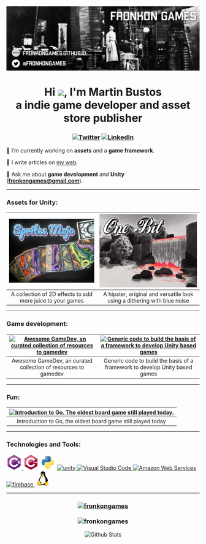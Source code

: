 <img align="center" src="images/github-banner.png">
<h1 align="center">Hi <img src="https://media.giphy.com/media/hvRJCLFzcasrR4ia7z/giphy.gif" width="25px">, I'm Martin Bustos<br>
a indie game developer and asset store publisher
</h1>
<h3 align="center">
  <a href="https://twitter.com/fronkongames" target="_blank"><img alt="Twitter" src="https://img.shields.io/badge/twitter-%231DA1F2.svg?&style=for-the-badge&logo=twitter&logoColor=white" /></a>
   <a href="https://www.linkedin.com/in/martinbr" target="_blank"><img alt="LinkedIn" src="https://img.shields.io/badge/linkedin-%230077B5.svg?&style=for-the-badge&logo=linkedin&logoColor=white" /></a>
</h3>

🔭 I’m currently working on **assets** and a **game framework**.

📝 I write articles on [my web](https://fronkongames.github.io/).

💬 Ask me about **game development** and **Unity** (**fronkongames@gmail.com**).

---

<h3 align="left">Assets for Unity:</h3>

<table>
<thead>
  <tr>
    <th colspan="2" rowspan="2" align="center"><a href="https://assetstore.unity.com/packages/vfx/shaders/sprites-mojo-214468"><img src="images/sprites-mojo.png" alt="Sprites Mojo"/></a></th>
    <th colspan="2" rowspan="2" align="center"><a href="https://assetstore.unity.com/packages/vfx/shaders/fullscreen-camera-effects/onebit-216000"><img src="images/one-bit.png" alt="One Bit"/></a></th>
  </tr>
  <tr>
  </tr>
</thead>
<tbody>
  <tr>
    <td colspan="2" align="center">A collection of 2D effects to add more juice to your games</td>
    <td colspan="2" align="center">A hipster, original and versatile look using a dithering with blue noise</td>
  </tr>
</tbody>
</table>

---

<h3 align="left">Game development:</h3>

<table>
<thead>
  <tr>
    <th colspan="2" rowspan="2" align="center"><a href="https://fronkongames.github.io/gamedev/awesome-game-development.html"><img src="https://fronkongames.github.io/gamedev/awesome-game-development/banner.jpg" alt="Awesome GameDev, an curated collection of resources to gamedev" width="75%" height="auto"/></a></th>
    <th colspan="2" rowspan="2" align="center"><a href="https://github.com/FronkonGames/GameWork-Foundation"><img src="https://github.com/FronkonGames/GameWork-Foundation/blob/main/Documentation/banner.png" alt="Generic code to build the basis of a framework to develop Unity based games" width="75%" height="auto"/></a></th>
  </tr>
</thead>
<tbody>
  <tr>
    <td colspan="2" align="center">Awesome GameDev, an curated collection of resources to gamedev</td>
    <td colspan="2" align="center">Generic code to build the basis of a framework to develop Unity based games</td>
  </tr>
</tbody>
</table>

---

<h3 align="left">Fun:</h3>

<table>
<thead>
  <tr>
    <th colspan="2" rowspan="2" align="center"><a href="https://fronkongames.github.io/blog/go-weiqi-igo-baduk.html"><img src="https://fronkongames.github.io/blog/go-weiqi-igo-baduk/banner.jpg" alt="Introduction to Go. The oldest board game still played today." width="40%" height="auto"/></a></th>
  </tr>
</thead>
<tbody>
  <tr>
    <td colspan="2" align="center">Introduction to Go, the oldest board game still played today</td>
  </tr>
</tbody>
</table>

---

<h3 align="left">Technologies and Tools:</h3>
<p align="left">
  <a href="https://www.w3schools.com/cs/" target="_blank" rel="noreferrer"> <img src="https://raw.githubusercontent.com/devicons/devicon/master/icons/csharp/csharp-original.svg" alt="csharp" width="40" height="40"/> </a>
  <a href="https://www.w3schools.com/cpp/" target="_blank" rel="noreferrer"> <img src="https://raw.githubusercontent.com/devicons/devicon/master/icons/cplusplus/cplusplus-original.svg" alt="cplusplus" width="40" height="40"/></a>
  <a href="https://www.w3schools.com/python/" target="_blank" rel="noreferrer"> <img src="https://raw.githubusercontent.com/devicons/devicon/master/icons/python/python-original.svg" alt="Python" width="40" height="40"/></a>
  <a href="https://unity.com/" target="_blank" rel="noreferrer"> <img src="https://www.vectorlogo.zone/logos/unity3d/unity3d-icon.svg" alt="unity" width="40" height="40"/>
  <a href="https://code.visualstudio.com/" target="_blank" rel="noreferrer"> <img src="https://www.vectorlogo.zone/logos/visualstudio_code/visualstudio_code-icon.svg" alt="Visual Studio Code" width="40" height="40"/>
  <a href="https://aws.amazon.com/" target="_blank" rel="noreferrer"> <img src="https://www.vectorlogo.zone/logos/amazon_aws/amazon_aws-icon.svg" alt="Amazon Web Services" width="40" height="40"/> </a>
  <a href="https://firebase.google.com/" target="_blank" rel="noreferrer"> <img src="https://www.vectorlogo.zone/logos/firebase/firebase-icon.svg" alt="firebase" width="40" height="40"/> </a>
  <a href="https://www.linux.org/" target="_blank" rel="noreferrer"> <img src="https://raw.githubusercontent.com/devicons/devicon/master/icons/linux/linux-original.svg" alt="linux" width="40" height="40"/> </a>
</p>
  
---

<h3 align="center">
<a href="https://twitter.com/fronkongames" target="blank"><img src="https://img.shields.io/twitter/follow/fronkongames?logo=twitter&style=for-the-badge" alt="fronkongames" /></a>
  <br><br>
  <img src="https://komarev.com/ghpvc/?username=fronkongames&label=Profile%20views&color=0e75b6&style=flat" alt="fronkongames" />
</h3>
    
<p align="center">
        <img src="https://raw.githubusercontent.com/bornmay/bornmay/Update/svg/Bottom.svg" alt="Github Stats" />
</p>
